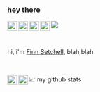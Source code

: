 ### hey there 
<a href="https://www.instagram.com/abhisheknaiidu/">
  <img align="left" alt="Abhishek's Instagram" width="22px" src="https://raw.githubusercontent.com/hussainweb/hussainweb/main/icons/instagram.png" />
</a>
<a href="https://discord.gg/XTW52Kt">
  <img align="left" alt="Abhishek's Discord" width="22px" src="https://raw.githubusercontent.com/peterthehan/peterthehan/master/assets/discord.svg" />
</a>
<a href="https://twitter.com/abhisheknaiidu">
  <img align="left" alt="Abhishek Naidu | Twitter" width="22px" src="https://raw.githubusercontent.com/peterthehan/peterthehan/master/assets/twitter.svg" />
</a>
<a href="https://www.linkedin.com/in/abhisheknaiidu/">
  <img align="left" alt="Abhishek's LinkedIN" width="22px" src="https://raw.githubusercontent.com/peterthehan/peterthehan/master/assets/linkedin.svg" />
</a>

![](https://visitor-badge.glitch.me/badge?page_id=abhisheknaiidu.abhisheknaiidu)

<br />

hi, i'm [Finn Setchell](https://finndog-moogsmods.carrd.co/), blah blah

<br />

📈 my github stats
<a href="https://github.com/FinnSetchell">
  <img align="left" alt="FinnSetchell" width="22px" src="https://github-readme-stats.vercel.app/api?username=FinnSetchell&show_icons=true&theme=gotham" />
</a>
<a href="https://github.com/FinnSetchell">
  <img align="left" alt="FinnSetchell" width="22px" src="https://github-readme-stats.vercel.app/api/top-langs/?username=FinnSetchell&show_icons=true&theme=gotham" />
</a>
<p img src="https://github-readme-stats.vercel.app/api?username=FinnSetchell&show_icons=true&theme=gotham" alt="FinnSetchell" />
<p img src="https://github-readme-stats.vercel.app/api/top-langs/?username=FinnSetchell&show_icons=true&theme=gotham" alt="FinnSetchell" />
